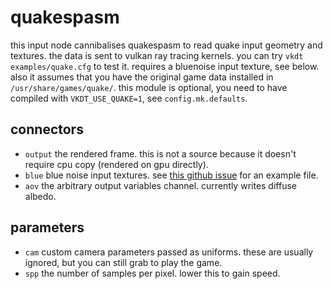 # quakespasm

this input node cannibalises quakespasm to read quake input geometry and textures.
the data is sent to vulkan ray tracing kernels.
you can try `vkdt examples/quake.cfg` to test it. requires a bluenoise input texture, see below.
also it assumes that you have the original game data installed in `/usr/share/games/quake/`.
this module is optional, you need to have compiled with `VKDT_USE_QUAKE=1`, see `config.mk.defaults`.

## connectors

* `output` the rendered frame. this is not a source because it doesn't require cpu copy (rendered on gpu directly).
* `blue` blue noise input textures. see [this github issue](https://github.com/hanatos/vkdt/issues/32) for an example file.
* `aov` the arbitrary output variables channel. currently writes diffuse albedo.

## parameters

* `cam` custom camera parameters passed as uniforms. these are usually ignored, but you can still grab to play the game.
* `spp` the number of samples per pixel. lower this to gain speed.

